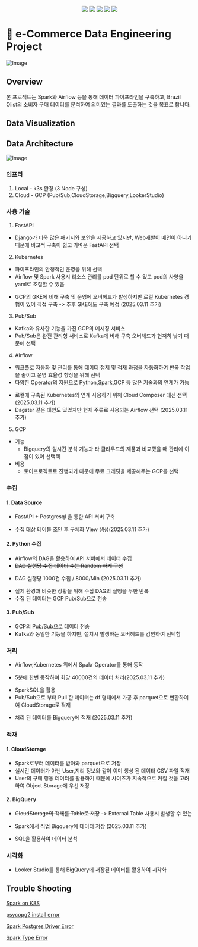 <p align="center">
  <img src="https://img.shields.io/badge/Python-3776AB?style=flat-square&logo=Python&logoColor=white">
  <img src="https://img.shields.io/badge/Apache Spark-E25A1C?style=flat-square&logo=Apache Spark&logoColor=white">
  <img src="https://img.shields.io/badge/Apache Airflow-017CEE?style=flat-square&logo=Apache Airflow&logoColor=white">
  <img src="https://img.shields.io/badge/Google BigQuery-669DF6?style=flat-square&logo=Google BigQuery&logoColor=white">
  <img src="https://img.shields.io/badge/Google Cloud Storage-AECBFA?style=flat-square&logo=Google Cloud Storage&logoColor=white">
</p>

# :rocket: e-Commerce Data Engineering Project
![Image](https://github.com/user-attachments/assets/de7c7081-afec-4009-a24a-0466d52cc6fd)



## Overview

본 프로젝트는 Spark와 Airflow 등을 통해 데이터 파이프라인을 구축하고, Brazil Olist의 소비자 구매 데이터를 분석하여 의미있는 결과를 도출하는 것을 목표로 합니다.
## Data Visualization

## Data Architecture
![Image](https://github.com/user-attachments/assets/dee00690-3749-4b73-bed2-c28212b7bb0a)
### 인프라
1. Local - k3s 환경 (3 Node 구성)
2. Cloud - GCP (Pub/Sub,CloudStorage,Bigquery,LookerStudio)

### 사용 기술
1. FastAPI
- Django가 더욱 많은 패키지와 보안을 제공하고 있지만, Web개발이 메인이 아니기 때문에 비교적 구축이 쉽고 가벼운 FastAPI 선택
2. Kubernetes
- 파이프라인의 안정적인 운영을 위해 선택
- Airflow 및 Spark 사용시 리소스 관리를 pod 단위로 할 수 있고 pod의 사양을 yaml로 조절할 수 있음
+ GCP의 GKE에 비해 구축 및 운영에 오버헤드가 발생하지만 로컬 Kubernetes 경험이 있어 직접 구축 -> 추후 GKE에도 구축 예정 (2025.03.11 추가)
3. Pub/Sub
- Kafka와 유사한 기능을 가진 GCP의 메시징 서비스
- Pub/Sub은 완전 관리형 서비스로 Kafka에 비해 구축 오버헤드가 현저히 낮기 때문에 선택
4. Airflow
- 워크플로 자동화 및 관리를 통해 데이터 정제 및 적재 과정을 자동화하여 반복 작업을 줄이고 운영 효율성 향상을 위해 선택
- 다양한 Operator의 지원으로 Python,Spark,GCP 등 많은 기술과의 연계가 가능
+ 로컬에 구축된 Kubernetes와 연계 사용하기 위해 Cloud Composer 대신 선택 (2025.03.11 추가)
+ Dagster 같은 대안도 있었지만 현재 주류로 사용되는 Airflow 선택 (2025.03.11 추가)
5. GCP
- 기능
  - Bigquery의 실시간 분석 기능과 타 클라우드의 제품과 비교했을 때 관리에 이점이 있어 선택택
- 비용
  - 토이프로젝트로 진행되기 때문에 무료 크레딧을 제공해주는 GCP를 선택

### 수집
#### 1. Data Source
- FastAPI + Postgresql 을 통한 API 서버 구축
+ 수집 대상 테이블 조인 후 구체화 View 생성(2025.03.11 추가)
#### 2. Python 수집
- Airflow의 DAG을 활용하여 API 서버에서 데이터 수집
- ~~DAG 실행당 수집 데이터 수는 Random 하게 구성~~
+ DAG 실행당 1000건 수집 / 8000/Min (2025.03.11 추가)
- 실제 환경과 비슷한 상황을 위해 수집 DAG의 실행을 무한 반복
- 수집 된 데이터는 GCP Pub/Sub으로 전송

#### 3. Pub/Sub
- GCP의 Pub/Sub으로 데이터 전송
- Kafka와 동일한 기능을 하지만, 설치시 발생하는 오버헤드를 감안하여 선택함

### 처리
- Airflow,Kubernetes 위에서 Spakr Operator를 통해 동작
+ 5분에 한번 동작하여 회당 40000건의 데이터 처리(2025.03.11 추가)
- SparkSQL을 활용
- Pub/Sub으로 부터 Pull 한 데이터는 df 형태에서 가공 후 parquet으로 변환하여여 CloudStorage로 적재
+ 처리 된 데이터를 Bigquery에 적재 (2025.03.11 추가)
### 적재
#### 1. CloudStorage
- Spark로부터 데이터를 받아와 parquet으로 저장
- 실시간 데이터가 아닌 User,지리 정보와 같이 이미 생성 된 데이터 CSV 파일 적재
- User의 구매 행동 데이터를 활용하기 때문에 사이즈가 지속적으로 커질 것을 고려하여 Object Storage에 우선 저장

#### 2. BigQuery
- ~~CloudStorage의 객체를 Table로 저장~~ -> External Table 사용시 발생할 수 있는
+ Spark에서 직업 Bigquery에 데이터 저장 (2025.03.11 추가)
- SQL을 활용하여 데이터 분석

### 시각화
- Looker Studio를 통해 BigQuery에 저장된 데이터를 활용하여 시각화

## Trouble Shooting
[Spark on K8S](https://aky123.tistory.com/66)

[psycopg2 install error](https://aky123.tistory.com/60)

[Spark Postgres Driver Error](https://aky123.tistory.com/74)

[Spark Type Error](https://aky123.tistory.com/73)
